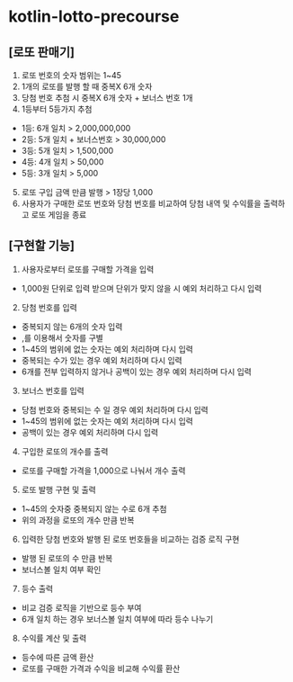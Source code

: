 # kotlin-lotto-precourse
## [로또 판매기]
1) 로또 번호의 숫자 범위는 1~45
2) 1개의 로또를 발행 할 때 중복X 6개 숫자
3) 당첨 번호 추첨 시 중복X 6개 숫자 + 보너스 번호 1개
4) 1등부터 5등가지 추첨
- 1등: 6개 일치 > 2,000,000,000
- 2등: 5개 일치 + 보너스번호 > 30,000,000
- 3등: 5개 일치 > 1,500,000
- 4등: 4개 일치 > 50,000
- 5등: 3개 일치 > 5,000
5) 로또 구입 금액 만큼 발행 > 1장당 1,000
6) 사용자가 구매한 로또 번호와 당첨 번호를 비교하여 당첨 내역 및 수익률을 출력하고 로또 게임을 종료

## [구현할 기능]
1) 사용자로부터 로또를 구매할 가격을 입력
- 1,000원 단위로 입력 받으며 단위가 맞지 않을 시 예외 처리하고 다시 입력

2) 당첨 번호를 입력
- 중복되지 않는 6개의 숫자 입력
- ,를 이용해서 숫자를 구별
- 1~45의 범위에 없는 숫자는 예외 처리하며 다시 입력
- 중복되는 수가 있는 경우 예외 처리하며 다시 입력
- 6개를 전부 입력하지 않거나 공백이 있는 경우 예외 처리하며 다시 입력

3) 보너스 번호를 입력
- 당첨 번호와 중복되는 수 일 경우 예외 처리하며 다시 입력
- 1~45의 범위에 없는 숫자는 예외 처리하며 다시 입력
- 공백이 있는 경우 예외 처리하며 다시 입력

4) 구입한 로또의 개수를 출력
- 로또를 구매할 가격을 1,000으로 나눠서 개수 출력

5) 로또 발행 구현 및 출력
- 1~45의 숫자중 중복되지 않는 수로 6개 추첨
- 위의 과정을 로또의 개수 만큼 반복

6) 입력한 당첨 번호와 발행 된 로또 번호들을 비교하는 검증 로직 구현
- 발행 된 로또의 수 만큼 반복
- 보너스볼 일치 여부 확인

7) 등수 출력
- 비교 검증 로직을 기반으로 등수 부여
- 6개 일치 하는 경우 보너스볼 일치 여부에 따라 등수 나누기

8) 수익률 계산 및 출력
- 등수에 따른 금액 환산
- 로또를 구매한 가격과 수익을 비교해 수익률 환산 